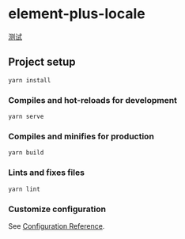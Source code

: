 <!--
 * @Description: 
 * @Author: huxianc
 * @Date: 2021-01-11 11:24:43
 * @LastEditors: huxianc
 * @LastEditTime: 2021-01-11 14:06:47
-->
# element-plus-locale
[测试](./dist/index.html)

## Project setup
```
yarn install
```

### Compiles and hot-reloads for development
```
yarn serve
```

### Compiles and minifies for production
```
yarn build
```

### Lints and fixes files
```
yarn lint
```

### Customize configuration
See [Configuration Reference](https://cli.vuejs.org/config/).
